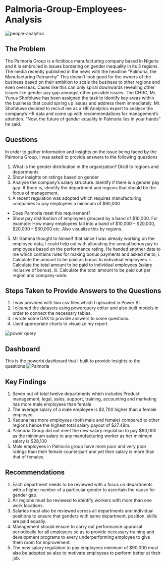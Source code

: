 # Palmoria-Group-Employees-Analysis

![people-analytics](https://user-images.githubusercontent.com/109863083/230830530-dbaa0b31-a814-44c3-9f69-6db048063418.png)

## The Problem
The Palmoria Group is a fictitious manufacturing company based in Nigeria and it is embroiled in issues bordering on gender inequality in its 3 regions. 
The media recently published in the news with the headline “Palmoria, the Manufacturing Patriarchy” This doesn’t look good for the owners of the business based on their ambition to scale the business to other regions and even overseas. Cases like this can only spiral downwards revealing other issues like gender pay gap amongst other possible issues. 
The CHRO, Mr. Yunus Shofoluwe has been assigned the task to identify key areas within the business that could spring up issues and address them immediately.
Mr. Shofoluwe decided to recruit me as a HR Analytics expert to analyse the company’s HR data and come up with recommendations for management’s attention. “Now, the future of gender equality in Palmoria lies in your hands” he said.

## Questions
In order to gather information and insights on the issue being faced by the Palmoria Group, I was asked to provide answers to the following questions
1. What is the gender distribution in the organization? Distil to regions and departments
2. Show insights on ratings based on gender
3. Analyse the company’s salary structure. Identify if there is a gender pay gap. If there is, identify the department and regions that should be the focus of management.
4. A recent regulation was adopted which requires manufacturing companies to pay employees a minimum of $90,000
- Does Palmoria meet this requirement?
- Show pay distribution of employees grouped by a band of $10,000. For example: How many employees fall into a band of $10,000 – $20,000, $20,000 – $30,000 etc. Also   visualize this by regions.

5. Mr Gamma thought to himself that since I was already working on the employee data, I could help out with allocating the annual bonus pay to employees based on the performance rating. He handed another data to me which contains rules for making bonus payments and asked me to;
i. Calculate the amount to be paid as bonus to individual employees.
ii. Calculate the total amount to be paid to individual employees (salary inclusive of bonus).
iii. Calculate the total amount to be paid out per region and company-wide.

## Steps Taken to Provide Answers to the Questions
1. I was provided with two csv files which I uploaded in Power BI.
2. I cleaned the datasets using powerquery editor and also built models in order to connect the necessary tables.
3. I wrote some DAX to provide answers to some questions.
4. Used appropriate charts to visualize my report.

![power query](https://user-images.githubusercontent.com/109863083/230869573-3b0afdda-a244-4bed-a332-c5471b3e29e4.jpg)

## Dashboard
This is the powerbi dashboard that I built to provide insights to the questions
![Palmoria ](https://user-images.githubusercontent.com/109863083/230870513-a94721f3-aada-40ed-963e-a2ad46df8d5b.jpg)

## Key Findings
1. Seven out of total twelve departments which includes Product management, legal, sales, support, training, accounting and marketing has more male employees than female.
2. The average salary of a male employee is $2,700 higher than a female employee.
3. Kaduna has more employees (both male and female) compared to other regions hence the highest total salary payout of $27.48m.
4. Palmoria Group did not meet the new salary regulation to pay $90,000 as the minimum salary to any manufacturing worker as her minimum salary is $28,100 
5. Male employees in Palmoria group have more poor and very poor ratings than their female counterpart and yet their salary is more than that of females.

## Recommendations
1. Each department needs to be reviewed with a focus on departments with a higher number of a particular gender to ascertain the cause for gender gap.
2. All regions must be reviewed to identify workers with more than one work locations.
3. Salaries must also be reviewed across all departments and individual positions to ensure that genders with same department, position, skills are paid equally.
4. Management should ensure to carry out performance appraisal periodically for all employees so as to provide necessary training and development programs to every underperforming employee to give them room for improvement.
5. The new salary regulation to pay employees minimum of $90,000 must also be adopted so also to motivate employees to perform better at their job.

